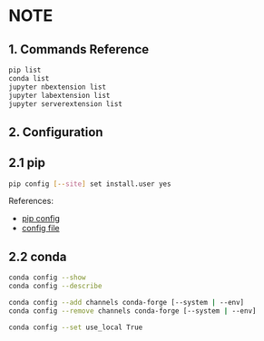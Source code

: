NOTE
====

## 1. Commands Reference
```bash
pip list
conda list
jupyter nbextension list
jupyter labextension list
jupyter serverextension list
```

## 2. Configuration
## 2.1 pip
```bash
pip config [--site] set install.user yes
```

References:
* [pip config](https://pip.pypa.io/en/stable/reference/pip_config/)
* [config file](https://pip.pypa.io/en/stable/user_guide/#config-file)

## 2.2 conda
```bash
conda config --show
conda config --describe

conda config --add channels conda-forge [--system | --env]
conda config --remove channels conda-forge [--system | --env]

conda config --set use_local True
```
